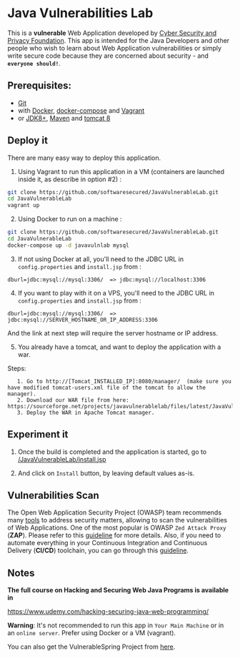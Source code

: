 # Java Vulnerabilities Lab

This is a **vulnerable** Web Application developed by [Cyber Security and Privacy Foundation](www.cysecurity.org). 
This app is intended for the Java Developers and other people who wish to learn about Web Application vulnerabilities or simply write secure code because they are concerned about security - and **`everyone should!`**.

## Prerequisites:

- [Git](https://git-scm.com/downloads)
- with [Docker](https://docs.docker.com/install/), [docker-compose](https://docs.docker.com/compose/install/) and [Vagrant](https://www.vagrantup.com/docs/installation/)
- or [JDK8+](https://openjdk.java.net/install/), [Maven](http://maven.apache.org/install.html) and [tomcat 8](https://tomcat.apache.org/tomcat-8.5-doc/setup.html)

## Deploy it

There are many easy way to deploy this application.

1. Using Vagrant to run this application in a VM (containers are launched inside it, as describe in option #2) :

```sh
git clone https://github.com/softwaresecured/JavaVulnerableLab.git
cd JavaVulnerableLab
vagrant up
```

2. Using Docker to run on a machine :

```sh
git clone https://github.com/softwaresecured/JavaVulnerableLab.git
cd JavaVulnerableLab
docker-compose up -d javavulnlab mysql
```

3. If not using Docker at all, you'll need to the JDBC URL in `config.properties` and `install.jsp` from :

```
dburl=jdbc:mysql://mysql:3306/  => jdbc:mysql://localhost:3306 
```

4. If you want to play with it on a VPS, you'll need to the JDBC URL in `config.properties` and `install.jsp` from :
                                      
```
dburl=jdbc:mysql://mysql:3306/  => jdbc:mysql://SERVER_HOSTNAME_OR_IP_ADDRESS:3306 
```

And the link at next step will require the server hostname or IP address.

5. You already have a tomcat, and want to deploy the application with a war. 
  
  Steps:
  
       1. Go to http://[Tomcat_INSTALLED_IP]:8080/manager/  (make sure you have modified tomcat-users.xml file of the tomcat to allow the manager).
       2. Download our WAR file from here: https://sourceforge.net/projects/javavulnerablelab/files/latest/JavaVulnerableLab.war/download
       3. Deploy the WAR in Apache Tomcat manager.

## Experiment it

1. Once the build is completed and the application is started, go to [/JavaVulnerableLab/install.jsp](http://localhost:8080/JavaVulnerableLab/install.jsp)

2. And click on `Install` button, by leaving default values as-is.

## Vulnerabilities Scan

The Open Web Application Security Project (OWASP) team recommends many [tools](https://www.owasp.org/index.php/Appendix_A:_Testing_Tools) to address security matters, allowing to scan the vulnerabilities of Web Applications.
One of the most popular is OWASP `Zed Attack Proxy` (**ZAP**). Please refer to this [guideline](docs/owasp-zap.md) for more details.
Also, if you need to automate everything in your Continuous Integration and Continuous Delivery (**CI/CD**) toolchain, you can go through this [guideline](docs/sonarqube.md).

## Notes

**The full course on Hacking and Securing Web Java Programs is available in** 

https://www.udemy.com/hacking-securing-java-web-programming/

**Warning**: It's not recommended to run this app in `Your Main Machine` or in an `online server`.  Prefer using Docker or a VM (vagrant).

You can also get the VulnerableSpring Project from [here](https://github.com/CSPF-Founder/VulnerableSpring).

